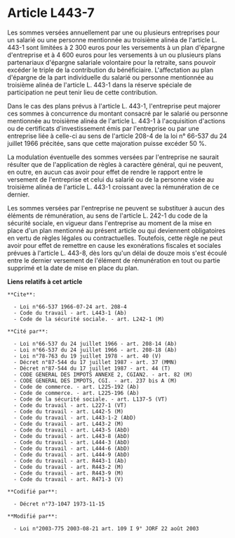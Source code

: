 # Article L443-7

Les sommes versées annuellement par une ou plusieurs entreprises pour un salarié ou une personne mentionnée au troisième
alinéa de l'article L. 443-1 sont limitées à 2 300 euros pour les versements à un plan d'épargne d'entreprise et à 4 600
euros pour les versements à un ou plusieurs plans partenariaux d'épargne salariale volontaire pour la retraite, sans pouvoir
excéder le triple de la contribution du bénéficiaire. L'affectation au plan d'épargne de la part individuelle du salarié ou
personne mentionnée au troisième alinéa de l'article L. 443-1 dans la réserve spéciale de participation ne peut tenir lieu de
cette contribution.

Dans le cas des plans prévus à l'article L. 443-1, l'entreprise peut majorer ces sommes à concurrence du montant consacré par
le salarié ou personne mentionnée au troisième alinéa de l'article L. 443-1 à l'acquisition d'actions ou de certificats
d'investissement émis par l'entreprise ou par une entreprise liée à celle-ci au sens de l'article 208-4 de la loi n° 66-537
du 24 juillet 1966 précitée, sans que cette majoration puisse excéder 50 %.

La modulation éventuelle des sommes versées par l'entreprise ne saurait résulter que de l'application de règles à caractère
général, qui ne peuvent, en outre, en aucun cas avoir pour effet de rendre le rapport entre le versement de l'entreprise et
celui du salarié ou de la personne visée au troisième alinéa de l'article L. 443-1 croissant avec la rémunération de ce
dernier.

Les sommes versées par l'entreprise ne peuvent se substituer à aucun des éléments de rémunération, au sens de l'article L.
242-1 du code de la sécurité sociale, en vigueur dans l'entreprise au moment de la mise en place d'un plan mentionné au
présent article ou qui deviennent obligatoires en vertu de règles légales ou contractuelles. Toutefois, cette règle ne peut
avoir pour effet de remettre en cause les exonérations fiscales et sociales prévues à l'article L. 443-8, dès lors qu'un
délai de douze mois s'est écoulé entre le dernier versement de l'élément de rémunération en tout ou partie supprimé et la
date de mise en place du plan.

**Liens relatifs à cet article**

	**Cite**:

	  - Loi n°66-537 1966-07-24 art. 208-4
	  - Code du travail - art. L443-1 (Ab)
	  - Code de la sécurité sociale. - art. L242-1 (M)

	**Cité par**:

	  - Loi n°66-537 du 24 juillet 1966 - art. 208-14 (Ab)
	  - Loi n°66-537 du 24 juillet 1966 - art. 208-18 (Ab)
	  - Loi n°78-763 du 19 juillet 1978 - art. 40 (V)
	  - Décret n°87-544 du 17 juillet 1987 - art. 37 (MMN)
	  - Décret n°87-544 du 17 juillet 1987 - art. 44 (T)
	  - CODE GENERAL DES IMPOTS ANNEXE 2, CGIAN2. - art. 82 (M)
	  - CODE GENERAL DES IMPOTS, CGI. - art. 237 bis A (M)
	  - Code de commerce. - art. L225-192 (Ab)
	  - Code de commerce. - art. L225-196 (Ab)
	  - Code de la sécurité sociale. - art. L137-5 (VT)
	  - Code du travail - art. L227-1 (VT)
	  - Code du travail - art. L442-5 (M)
	  - Code du travail - art. L443-1-2 (AbD)
	  - Code du travail - art. L443-2 (M)
	  - Code du travail - art. L443-5 (AbD)
	  - Code du travail - art. L443-8 (AbD)
	  - Code du travail - art. L444-3 (AbD)
	  - Code du travail - art. L444-6 (AbD)
	  - Code du travail - art. L444-9 (AbD)
	  - Code du travail - art. R443-1 (Ab)
	  - Code du travail - art. R443-2 (M)
	  - Code du travail - art. R443-9 (M)
	  - Code du travail - art. R471-3 (V)

	**Codifié par**:

	  - Décret n°73-1047 1973-11-15

	**Modifié par**:

	  - Loi n°2003-775 2003-08-21 art. 109 I 9° JORF 22 août 2003
